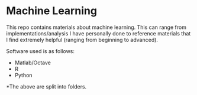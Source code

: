 # Machine Learning 

This repo contains materials about machine learning. This can range from implementations/analysis I have 
personally done to reference materials that I find extremely helpful (ranging from beginning to advanced).

Software used is as follows:
- Matlab/Octave
- R
- Python

*The above are split into folders.

